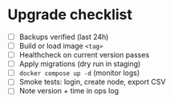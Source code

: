 # Upgrade checklist
- [ ] Backups verified (last 24h)
- [ ] Build or load image `<tag>`
- [ ] Healthcheck on current version passes
- [ ] Apply migrations (dry run in staging)
- [ ] `docker compose up -d` (monitor logs)
- [ ] Smoke tests: login, create node, export CSV
- [ ] Note version + time in ops log
